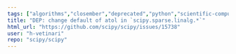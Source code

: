 ```yaml
---
tags: ["algorithms","closember","deprecated","python","scientific-computing","scipy","scipy.sparse.linalg"]
title: "DEP: change default of atol in `scipy.sparse.linalg.*`"
html_url: "https://github.com/scipy/scipy/issues/15738"
user: "h-vetinari"
repo: "scipy/scipy"
---
```


